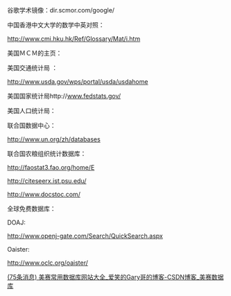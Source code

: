 谷歌学术镜像：dir.scmor.com/google/

中国香港中文大学的数学中英对照：

http://www.cmi.hku.hk/Ref/Glossary/Mat/i.htm

美国ＭＣＭ的主页：

美国交通统计局 ：

http://www.usda.gov/wps/portal/usda/usdahome

美国国家统计局http://www.fedstats.gov/

美国人口统计局：

联合国数据中心：

http://www.un.org/zh/databases

联合国农粮组织统计数据库：

http://faostat3.fao.org/home/E

http://citeseerx.ist.psu.edu/

http://www.docstoc.com/

全球免费数据库：

DOAJ:

http://www.openj-gate.com/Search/QuickSearch.aspx

Oaister:

http://www.oclc.org/oaister/

[(75条消息) 美赛常用数据库网站大全_爱笑的Gary哥的博客-CSDN博客_美赛数据库](https://blog.csdn.net/Garyboyboy/article/details/113398455)